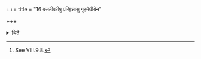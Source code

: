 +++
title = "16 वसतीवरीषु परिहृतासु गृहमेधीयेन"

+++

<details><summary>थिते</summary>

16. They perform the offering (of rice-pap for Maruts) Gr̥hamedhins[^1] after the Vasatīvari-water has been brought.  

[^1]: See VIII.9.8. 
</details>
